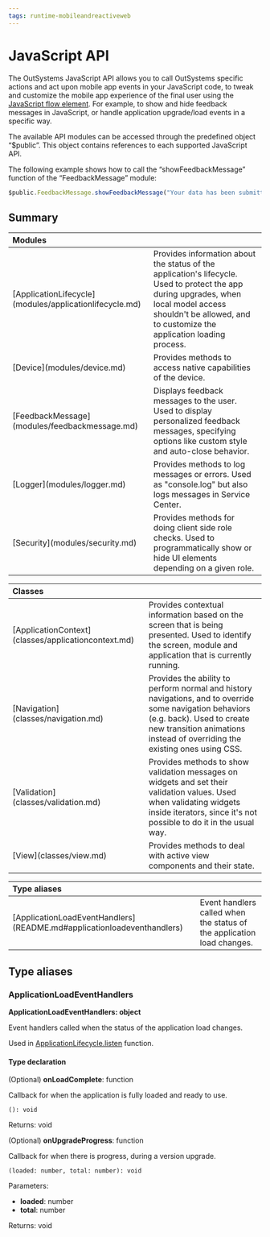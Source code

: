 ```yaml
---
tags: runtime-mobileandreactiveweb
---
```


# JavaScript API

The OutSystems JavaScript API allows you to call OutSystems specific actions and act upon mobile app events in your JavaScript code, to tweak and customize the mobile app experience of the final user using the [JavaScript flow element](https://success.outsystems.com/Documentation/11/Extensibility_and_Integration/JavaScript). For example, to show and hide feedback messages in JavaScript, or handle application upgrade/load events in a specific way.

The available API modules can be accessed through the predefined object “$public”. This object contains references to each supported JavaScript API.

The following example shows how to call the “showFeedbackMessage” function of the “FeedbackMessage” module:

```javascript
$public.FeedbackMessage.showFeedbackMessage("Your data has been submitted.", 1);
```

## Summary

| Modules |  |
| :--- | :--- |
| \[ApplicationLifecycle\]\(modules/applicationlifecycle.md\) |  Provides information about the status of the application's lifecycle. Used to protect the app during upgrades, when local model access shouldn't be allowed, and to customize the application loading process. |
| \[Device\]\(modules/device.md\) |  Provides methods to access native capabilities of the device. |
| \[FeedbackMessage\]\(modules/feedbackmessage.md\) |  Displays feedback messages to the user. Used to display personalized feedback messages, specifying options like custom style and auto-close behavior. |
| \[Logger\]\(modules/logger.md\) |  Provides methods to log messages or errors. Used as "console.log" but also logs messages in Service Center. |
| \[Security\]\(modules/security.md\) |  Provides methods for doing client side role checks. Used to programmatically show or hide UI elements depending on a given role. |

| Classes |  |
| :--- | :--- |
| \[ApplicationContext\]\(classes/applicationcontext.md\) |  Provides contextual information based on the screen that is being presented. Used to identify the screen, module and application that is currently running. |
| \[Navigation\]\(classes/navigation.md\) |  Provides the ability to perform normal and history navigations, and to override some navigation behaviors \(e.g. back\). Used to create new transition animations instead of overriding the existing ones using CSS. |
| \[Validation\]\(classes/validation.md\) |  Provides methods to show validation messages on widgets and set their validation values. Used when validating widgets inside iterators, since it's not possible to do it in the usual way. |
| \[View\]\(classes/view.md\) |  Provides methods to deal with active view components and their state. |

| Type aliases |  |
| :--- | :--- |
| \[ApplicationLoadEventHandlers\]\(README.md\#applicationloadeventhandlers\) |  Event handlers called when the status of the application load changes. |

## Type aliases

### ApplicationLoadEventHandlers

**ApplicationLoadEventHandlers: object**

Event handlers called when the status of the application load changes.

Used in [ApplicationLifecycle.listen](modules/applicationlifecycle.md#listen) function.

#### Type declaration

\(Optional\) **onLoadComplete**: function

Callback for when the application is fully loaded and ready to use.

`(): void`

Returns: void

\(Optional\) **onUpgradeProgress**: function

Callback for when there is progress, during a version upgrade.

`(loaded: number, total: number): void`

Parameters:

* **loaded**: number
* **total**: number

Returns: void


